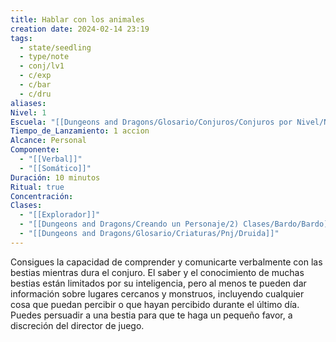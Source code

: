 ```yaml
---
title: Hablar con los animales
creation date: 2024-02-14 23:19
tags:
  - state/seedling
  - type/note
  - conj/lv1
  - c/exp
  - c/bar
  - c/dru
aliases: 
Nivel: 1
Escuela: "[[Dungeons and Dragons/Glosario/Conjuros/Conjuros por Nivel/Nivel 4/Adivinación|Adivinación]]"
Tiempo_de_Lanzamiento: 1 accion
Alcance: Personal
Componente:
  - "[[Verbal]]"
  - "[[Somático]]"
Duración: 10 minutos
Ritual: true
Concentración: 
Clases:
  - "[[Explorador]]"
  - "[[Dungeons and Dragons/Creando un Personaje/2) Clases/Bardo/Bardo]]"
  - "[[Dungeons and Dragons/Glosario/Criaturas/Pnj/Druida]]"
---
```

Consigues la capacidad de comprender y comunicarte verbalmente con las bestias mientras dura el conjuro. El saber y el conocimiento de muchas bestias están limitados por su inteligencia, pero al menos te pueden dar información sobre lugares cercanos y monstruos, incluyendo cualquier cosa que puedan percibir o que hayan percibido durante el último día. Puedes persuadir a una bestia para que te haga un pequeño favor, a discreción del director de juego.